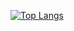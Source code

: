[![Top Langs](https://github-readme-stats.vercel.app/api/top-langs/?username=godric3&layout=compact)](https://github.com/anuraghazra/github-readme-stats)
